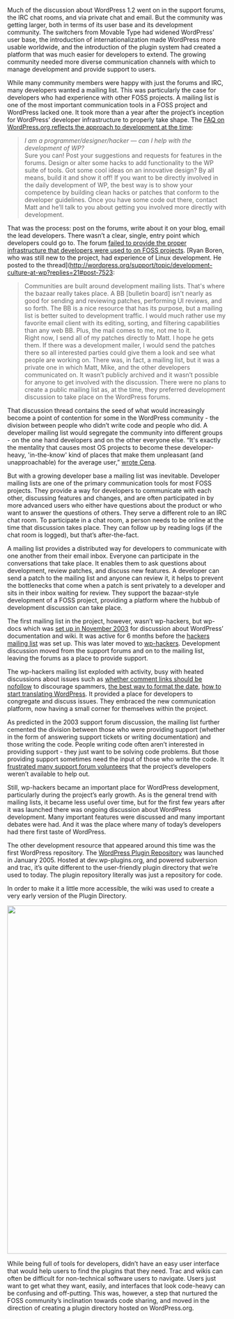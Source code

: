 Much of the discussion about WordPress 1.2 went on in the support forums, the IRC chat rooms, and via private chat and email. But the community was getting larger, both in terms of its user base and its development community. The switchers from Movable Type had widened WordPress’ user base, the introduction of internationalization made WordPress more usable worldwide,  and the introduction of the plugin system had created a platform that was much easier for developers to extend. The growing community needed more diverse communication channels with which to manage development and provide support to users. 

While many community members were happy with just the forums and IRC, many developers wanted a mailing list. This was particularly the case for developers who had experience with other FOSS projects. A mailing list is one of the most important communication tools in a FOSS project and WordPress lacked one. It took more than a year after the project’s inception for WordPress’ developer infrastructure to properly take shape. The [FAQ on WordPress.org reflects the approach to development at the time](https://web.archive.org/web/20040402000122/http://wordpress.org/docs/faq/):	
> _I am a programmer/designer/hacker — can I help with the development of WP?_	
> Sure you can! Post your suggestions and requests for features in the forums. Design or alter some hacks to add functionality to the WP suite of tools. Got some cool ideas on an innovative design? By all means, build it and show it off! If you want to be directly involved in the daily development of WP, the best way is to show your competence by building clean hacks or patches that conform to the developer guidelines. Once you have some code out there, contact Matt and he’ll talk to you about getting you involved more directly with development.	

That was the process: post on the forums, write about it on your blog, email the lead developers. There wasn’t a clear, single, entry point which developers could go to. The forum [failed to provide the proper infrastructure that developers were used to on FOSS projects](http://wordpress.org/support/topic/development-culture-at-wp?replies=21). [Ryan Boren, who  was still new to the project, had experience of Linux development. He posted to the thread](http://wordpress.org/support/topic/development-culture-at-wp?replies=21#post-7523: 

> Communities are built around development mailing lists. That's where the bazaar really takes place. A BB [bulletin board] isn't nearly as good for sending and reviewing patches, performing UI reviews, and so forth. The BB is a nice resource that has its purpose, but a mailing list is better suited to development traffic. I would much rather use my favorite email client with its editing, sorting, and filtering capabilities than any web BB. Plus, the mail comes to me, not me to it.	
> Right now, I send all of my patches directly to Matt. I hope he gets them. If there was a development mailer, I would send the patches there so all interested parties could give them a look and see what people are working on.	
There was, in fact, a mailing list, but it was a private one in which Matt, Mike, and the other developers communicated on. It wasn’t publicly archived and it wasn’t possible for anyone to get involved with the discussion. There were no plans to create a public mailing list as, at the time, they preferred development discussion to take place on the WordPress forums. 

That discussion thread contains the seed of what would increasingly become a point of contention for some in the WordPress community - the division between people who didn’t write code and people who did. A developer mailing list would segregate the community into different groups - on the one hand developers and on the other everyone else. “It's exactly the mentality that causes most OS projects to become these developer-heavy, 'in-the-know' kind of places that make them unpleasant (and unapproachable) for the average user,” [wrote Cena](http://wordpress.org/support/topic/development-culture-at-wp?replies=21#post-7536). 


But with a growing developer base a mailing list was inevitable. Developer mailing lists are one of the primary communication tools for most FOSS projects. They provide a way for developers to communicate with each other, discussing features and changes, and are often participated in by more advanced users who either have questions about the product or who want to answer the questions of others. They serve a different role to an IRC chat room. To participate in a chat room, a person needs to be online at the time that discussion takes place. They can follow up by reading logs (if the chat room is logged), but that’s after-the-fact. 

A mailing list provides a distributed way for developers to communicate with one another from their email inbox. Everyone can participate in the conversations that take place. It enables them to ask questions about development, review patches, and discuss new features. A developer can send a patch to the mailing list and anyone can review it, it helps to prevent the bottlenecks that come when a patch is sent privately to a developer and sits in their inbox waiting for review. They support the bazaar-style development of a FOSS project, providing a platform where the hubbub of development discussion can take place.

 The first mailing list in the project, however, wasn’t wp-hackers, but wp-docs which was [set up in November 2003](https://web.archive.org/web/20090107221645/http://comox.textdrive.com/pipermail/docs/2003-November/000000.html) for discussion about WordPress’ documentation and wiki. It was active for 6 months before the [hackers mailing list](http://lists.wordpress.org/pipermail/hackers/) was set up. This was later moved to [wp-hackers](http://lists.automattic.com/pipermail/wp-hackers/). Development discussion moved from the support forums and on to the mailing list, leaving the forums as a place to provide support. 

The wp-hackers mailing list exploded with activity, busy with heated discussions about issues such as [whether comment links should be nofollow](http://plugins.lists.wordpress.org/pipermail/hackers/2005-January/003617.html) to discourage spammers, [the best way to format the date](http://lists.wordpress.org/pipermail/hackers/2004-August/001335.html), [how to start translating WordPress](http://lists.wordpress.org/pipermail/hackers/2004-December/003462.html). It provided a place for developers to congregate and discuss issues. They embraced the new communication platform, now having a small corner for themselves within the project.

As predicted in the 2003 support forum discussion, the mailing list further cemented the division between those who were providing support (whether in the form of answering support tickets or writing documentation) and those writing the code. People writing code often aren’t interested in providing support - they just want to be solving code problems. But those providing support sometimes need the input of those who write the code. It [frustrated many support forum volunteers](http://lists.wordpress.org/pipermail/hackers/2004-July/000962.html) that the project’s developers weren’t available to help out. 

Still, wp-hackers became an important place for WordPress development, particularly during the project’s early growth. As is the general trend with mailing lists, it became less useful over time, but for the first few years after it was launched there was ongoing discussion about WordPress development. Many important features were discussed and many important debates were had. And it was the place where many of today’s developers had there first taste of WordPress.

The other development resource that appeared around this time was the first WordPress repository. The [WordPress Plugin Repository](http://wordpress.org/news/2005/01/the-wordpress-plugin-repository/) was launched in January 2005. Hosted at dev.wp-plugins.org, and powered subversion and trac, it’s quite different to the user-friendly plugin directory that we’re used to today. The plugin repository literally was just a repository for code. 

In order to make it a little more accessible, the wiki was used to create a very early version of the Plugin Directory.	
	
<img src="../../Resources/community/plugin-directory-2005.jpg" width="800px" />

While being full of tools for developers, didn’t have an easy user interface that would help users to find the plugins that they need. Trac and wikis can often be difficult for non-technical software users to navigate. Users just want to get what they want, easily, and interfaces that look code-heavy can be confusing and off-putting. This was, however, a step that nurtured the FOSS community’s inclination towards code sharing, and moved in the direction of creating a plugin directory hosted on WordPress.org.